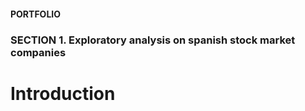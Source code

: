 #### PORTFOLIO ####

### SECTION 1. Exploratory analysis on spanish stock market companies

# Introduction

